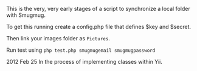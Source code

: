 This is the very, very early stages of a script to synchronize a local folder
with Smugmug.

To get this running create a config.php file that defines $key and $secret.

Then link your images folder as `Pictures`.

Run test using `php test.php smugmugemail smugmugpassword`

2012 Feb 25
In the process of implementing classes within Yii.
